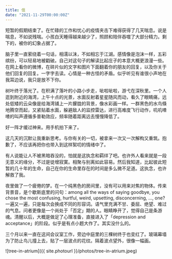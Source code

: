```yaml
---
title: 信
date: "2021-11-29T00:00:00Z"
---
```


短暂的假期结束了。在忙碌的工作和忧心的疫情夹击下难得获得了几天喘息。说是喘息，不如说残喘。小孩白天睡得越来越少了，照顾和陪伴吞噬了大部分精力。剩下的，被你的幻象占据了。

脑子里一直萦绕着一句话，相濡以沫，不如相忘于江湖。感情像是泡沫一样，五彩缤纷，可以轻易地被戳破。自己对这句子的解读比起庄子的本意大概更浪漫一些。在网上看你的微博，在碎片似的文字和图片下面翻着你的朋友的回复，以及你关于他们回复的回复。一字字去读。心情是一种古怪的矛盾。似乎听见有谁很小声地在我耳边说，我只是放不下你。

树叶终于落光了。在积满了落叶的小路小步走，呲啦呲啦，游弋在深秋里。一个人逛到附近的海湾，上午十点的光景，水面反射着星星随风而动，看久了眼睛痛，远处低矮的云朵像是给海湾铺上一片朦胧的背景，像水彩画一样。一群黑色的水鸟倏地腾空而起，又紧贴着水面，躲避敌人的监控雷达，进行高难度飞行动作，叽叽喳喳的叫声遵循多普勒效应，频率随着距离远去慢慢降低了。

好一阵才缓过神来。用手机拍下来了。

这几天的沉默让我重新思考。与你有关的一切，被拿来一次又一次解构又重筑。抱歉了，不应该再把你也带入到这样絮叨的情绪中了。

有人说能让人不被黑暗吞没的，怕就是这执念和羁绊了吧。也许外人看来就是一段无意义的缘分，不过是徒增寂寞。相聚与别离如此容易。然后我知道，比起彼此短暂的几十年的生命，自己在你的生命里存在的时间是多么微不足道。这执念，也许解救了我。

夜里做了一个疲倦的梦。在一个纯黑色的房间里，没有可以用来对焦的物体。传来背景音，是个歇斯底里的问句：among all the ways of saying goodbye, you chose the most confusing, hurtful, weird, upsetting, disconcerning, ..., one? 一遍又一遍，只是每次会换成不同的形容词。语气里充满不甘、委屈、绝望、难过的气息。问者更像是一个尚处于「否定」期的人。眼睛睁开了，觉得自己是条游魂。清醒以后，大概是做足了心理准备，直接进入了「depression and acceptance」的阶段。似乎是有点小题大作了。其实没什么的。

三个月以来一直在这间会议室工作，旁边中庭里的三棵树终于也变红了。玻璃幕墙为了防止鸟儿撞上去，贴了一层波点的花纹。隔着波点望外，很像一幅画。

![tree-in-atrium]({{ site.photourl }}/photos/tree-in-atrium.jpeg)
